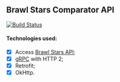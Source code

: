 ## Brawl Stars Comparator API

[![Build Status](https://travis-ci.com/MarcusAdriano/brawlstars_comparator_api.svg?branch=master)](https://travis-ci.com/MarcusAdriano/brawlstars_comparator_api)

#### Technologies used:

- [X] Access [Brawl Stars API](https://developer.brawlstars.com/);
- [X] [gRPC](https://grpc.io) with HTTP 2;
- [X] Retrofit;
- [X] OkHttp.
